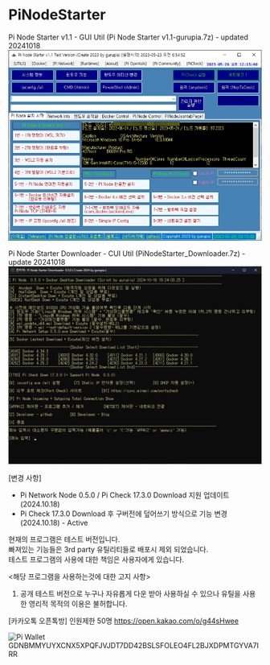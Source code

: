 # PiNodeStarter
Pi Node Starter v1.1  - GUI Util (Pi Node Starter v1.1-gurupia.7z) - updated 20241018
![Pi Node Starter v1.1 스크린 샷](https://github.com/gurupia/PiNodeStarter/blob/main/PiNodeStarterv1.1-%20add%20UUID%20View%20-%202023-05-26%2000%2009%2037.jpg?raw=true)

Pi Node Starter Downloader - CUI Util (PiNodeStarter_Downloader.7z) - update 20241018
![Pi Node Starter Downloader 스크린샷](https://raw.githubusercontent.com/gurupia/PiNodeStarter/refs/heads/main/PiNodeStarter_Downloader.7z-gurupia-20241018-192407.gif)

[변경 사항]
- Pi Network Node 0.5.0 / Pi Check 17.3.0 Download 지원 업데이트 (2024.10.18) 
- Pi Check 17.3.0 Download 후 구버전에 덮어쓰기 방식으로 기능 변경 (2024.10.18) - Active

 현재의 프로그램은 테스트 버전입니다.  
 빠져있는 기능들은 3rd party 유틸리티들로  배포시 제외 되었습니다.  
 테스트 프로그램의 사용에 대한 책임은 사용자에게 있습니다.
 
 <해당 프로그램을 사용하는것에 대한 고지 사항>
 
1. 공개 테스트 버전으로 누구나 자유롭게 다운 받아 사용하실 수 있으나 유틸을 사용한 영리적 목적의 이용은 불허합니다.

[카카오톡 오픈톡방] 인원제한 50명
https://open.kakao.com/o/g44sHwee

![Pi Wallet](<img src="https://github.com/gurupia/PiNodeStarter/blob/main/PiWalletQR-gurupia.jpg" width=300 height=300>)
GDNBMMYUYXCNX5XPQFJVJDT7DD42BSLSFOLEO4FL2BJXDPMTGYVA7IRR

